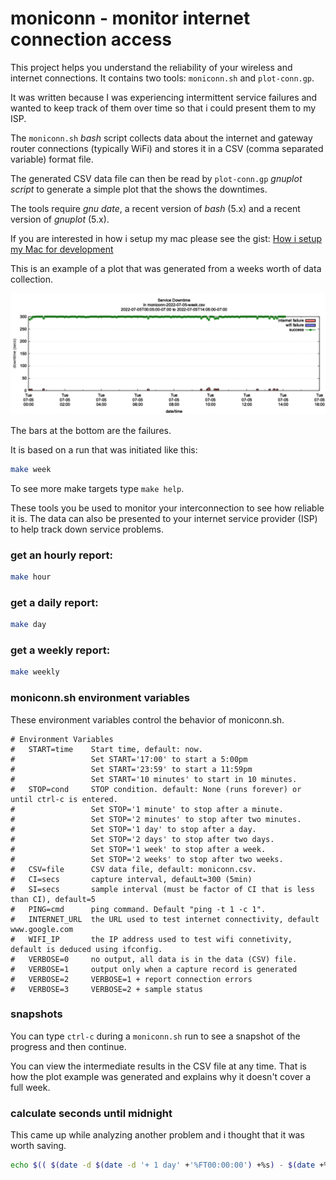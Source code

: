 # moniconn - monitor internet connection access

This project helps you understand the reliability of your wireless and
internet connections. It contains two tools: `moniconn.sh` and
`plot-conn.gp`.

It was written because I was experiencing intermittent service failures
and wanted to keep track of them over time so that i could present
them to my ISP.

The `moniconn.sh` _bash_ script collects data about the internet and
gateway router connections (typically WiFi) and stores it in a CSV
(comma separated variable) format file.

The generated CSV data file can then be read by `plot-conn.gp`
_gnuplot script_ to generate a simple plot that the shows the
downtimes.

The tools require _gnu date_, a recent version of _bash_ (5.x)
and a recent version of _gnuplot_ (5.x).

If you are interested in how i setup my mac please see the gist:
[How i setup my Mac for development](https://gist.github.com/jlinoff/adb0a9b886085d9f3a4719571cfad901)

This is an example of a plot that was generated from a weeks worth of
data collection.

<img src="plot-example.png" alt="plot-example">

The bars at the bottom are the failures.

It is based on a run that was initiated like this:

```bash
make week
```

To see more make targets type `make help`.

These tools you be used to monitor your interconnection
to see how reliable it is. The data can also be presented
to your internet service provider (ISP) to help track
down service problems.

### get an hourly report:

```bash
make hour
```

### get a daily report:

```bash
make day
```

### get a weekly report:

```bash
make weekly
```

### moniconn.sh environment variables
These environment variables control the behavior of moniconn.sh.
```
# Environment Variables
#   START=time    Start time, default: now.
#                 Set START='17:00' to start a 5:00pm
#                 Set START='23:59' to start a 11:59pm
#                 Set START='10 minutes' to start in 10 minutes.
#   STOP=cond     STOP condition. default: None (runs forever) or until ctrl-c is entered.
#                 Set STOP='1 minute' to stop after a minute.
#                 Set STOP='2 minutes' to stop after two minutes.
#                 Set STOP='1 day' to stop after a day.
#                 Set STOP='2 days' to stop after two days.
#                 Set STOP='1 week' to stop after a week.
#                 Set STOP='2 weeks' to stop after two weeks.
#   CSV=file      CSV data file, default: moniconn.csv.
#   CI=secs       capture interval, defauLt=300 (5min)
#   SI=secs       sample interval (must be factor of CI that is less than CI), default=5
#   PING=cmd      ping command. Default "ping -t 1 -c 1".
#   INTERNET_URL  the URL used to test internet connectivity, default www.google.com
#   WIFI_IP       the IP address used to test wifi connetivity, default is deduced using ifconfig.
#   VERBOSE=0     no output, all data is in the data (CSV) file.
#   VERBOSE=1     output only when a capture record is generated
#   VERBOSE=2     VERBOSE=1 + report connection errors
#   VERBOSE=3     VERBOSE=2 + sample status
```

### snapshots
You can type `ctrl-c` during a `moniconn.sh` run to see a snapshot of the progress and then continue.

You can view the intermediate results in the CSV file at any time. That is how the plot example was
generated and explains why it doesn't cover a full week.

### calculate seconds until midnight
This came up while analyzing another problem and i thought that it was worth saving.
```bash
echo $(( $(date -d $(date -d '+ 1 day' +'%FT00:00:00') +%s) - $(date +%s) ))
```
